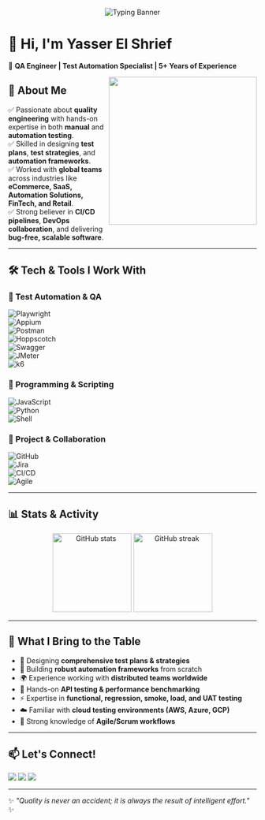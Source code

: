 <!-- Profile Banner -->
<p align="center">
  <img src="https://readme-typing-svg.herokuapp.com?size=28&duration=3500&color=00C853&center=true&vCenter=true&width=750&lines=👋+Hi%2C+I'm+Yasser+El+Shrief;🚀+QA+Engineer+%7C+Automation+Specialist;5%2B+Years+Experience+in+QA+and+Automation;Passionate+about+Quality+%26+Scalable+Software" alt="Typing Banner" />
</p>

# 👋 Hi, I'm Yasser El Shrief  

🚀 **QA Engineer | Test Automation Specialist | 5+ Years of Experience**  

<img src="https://media.giphy.com/media/QTfX9Ejfra3ZmNxh6B/giphy.gif" width="300" align="right" />

## 🌟 About Me  
✅ Passionate about **quality engineering** with hands-on expertise in both **manual** and **automation testing**.  
✅ Skilled in designing **test plans**, **test strategies**, and **automation frameworks**.  
✅ Worked with **global teams** across industries like **eCommerce, SaaS, Automation Solutions, FinTech, and Retail**.  
✅ Strong believer in **CI/CD pipelines**, **DevOps collaboration**, and delivering **bug-free, scalable software**.  

---

## 🛠️ Tech & Tools I Work With  

### 🔹 Test Automation & QA  
![Playwright](https://img.shields.io/badge/-Playwright-2EAD33?logo=playwright&logoColor=white)  
![Appium](https://img.shields.io/badge/-Appium-3DDC84?logo=appium&logoColor=white)  
![Postman](https://img.shields.io/badge/-Postman-FF6C37?logo=postman&logoColor=white)  
![Hoppscotch](https://img.shields.io/badge/-Hoppscotch-66E8D0?logo=hoppscotch&logoColor=black)  
![Swagger](https://img.shields.io/badge/-Swagger-85EA2D?logo=swagger&logoColor=black)  
![JMeter](https://img.shields.io/badge/-JMeter-D22128?logo=apachejmeter&logoColor=white)  
![k6](https://img.shields.io/badge/-k6-7D64FF?logo=k6&logoColor=white)  

### 🔹 Programming & Scripting  
![JavaScript](https://img.shields.io/badge/-JavaScript-F7DF1E?logo=javascript&logoColor=black)  
![Python](https://img.shields.io/badge/-Python-3776AB?logo=python&logoColor=white)  
![Shell](https://img.shields.io/badge/-Shell_Scripting-4EAA25?logo=gnubash&logoColor=white)  

### 🔹 Project & Collaboration  
![GitHub](https://img.shields.io/badge/-GitHub-181717?logo=github&logoColor=white)  
![Jira](https://img.shields.io/badge/-Jira-0052CC?logo=jira&logoColor=white)  
![CI/CD](https://img.shields.io/badge/-CI%2FCD-2088FF?logo=githubactions&logoColor=white)  
![Agile](https://img.shields.io/badge/-Agile-29A2FF?logo=scrumalliance&logoColor=white)  

---

## 📊 Stats & Activity  

<p align="center">
  <img src="https://github-readme-stats.vercel.app/api?username=yasserelshrief&show_icons=true&theme=radical" alt="GitHub stats" height="160"/>
  <img src="https://github-readme-streak-stats.herokuapp.com/?user=yasserelshrief&theme=radical" alt="GitHub streak" height="160"/>
</p>

---

## 🎯 What I Bring to the Table  
- 📝 Designing **comprehensive test plans & strategies**  
- 🤖 Building **robust automation frameworks** from scratch  
- 🌍 Experience working with **distributed teams worldwide**  
- 🔬 Hands-on **API testing & performance benchmarking**  
- ⚡ Expertise in **functional, regression, smoke, load, and UAT testing**  
- ☁️ Familiar with **cloud testing environments (AWS, Azure, GCP)**  
- 🔄 Strong knowledge of **Agile/Scrum workflows**  

---

## 📫 Let's Connect!  
<p align="left">
  <a href="din.com/in/yasser-el-shrief-78470a90/" target="_blank"><img src="https://img.shields.io/badge/-LinkedIn-0A66C2?logo=linkedin&logoColor=white" /></a>
  <a href="mailto:yasser_el_shrief@hotmail.com"><img src="https://img.shields.io/badge/-Email-D14836?logo=gmail&logoColor=white" /></a>
  <a href="https://github.com/yass3ar"><img src="https://img.shields.io/badge/-GitHub-181717?logo=github&logoColor=white" /></a>
</p>

---
✨ *"Quality is never an accident; it is always the result of intelligent effort."* ✨
